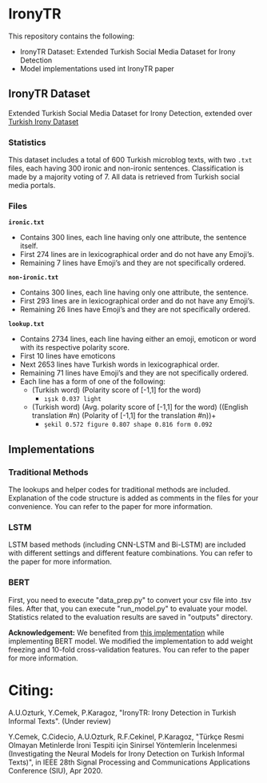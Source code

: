 # IronyTR

This repository contains the following:

* IronyTR Dataset: Extended Turkish Social Media Dataset for Irony Detection
* Model implementations used int IronyTR paper

## IronyTR Dataset
Extended Turkish Social Media Dataset for Irony Detection, extended over [Turkish Irony Dataset](https://github.com/teghub/Turkish-Irony-Dataset)

### Statistics
This dataset includes a total of 600 Turkish microblog texts, with two `.txt` files, each having 300 ironic and non-ironic sentences. Classification is made by a majority voting of 7. All data is retrieved from Turkish social media portals. 

### Files
**`ironic.txt`**
* Contains 300 lines, each line having only one attribute, the sentence itself.
* First 274 lines are in lexicographical order and do not have any Emoji’s.
* Remaining 7 lines have Emoji’s and they are not specifically ordered.

**`non-ironic.txt`**
* Contains 300 lines, each line having only one attribute, the sentence.
* First 293 lines are in lexicographical order and do not have any Emoji’s.
* Remaining 26 lines have Emoji’s and they are not specifically ordered.

**`lookup.txt`**
* Contains 2734 lines, each line having either an emoji, emoticon or word with its respective polarity score.
* First 10 lines have emoticons
* Next 2653 lines have Turkish words in lexicographical order.
* Remaining 71 lines have Emoji’s and they are not specifically ordered.
* Each line has a form of one of the following:
     * (Turkish word) (Polarity score of [-1,1] for the word)
          * `ışık 0.037 light`
     * (Turkish word) (Avg. polarity score of [-1,1] for the word) ((English translation #n) (Polarity of [-1,1] for the translation #n))+
          * `şekil 0.572 figure 0.807 shape 0.816 form 0.092`

## Implementations

### Traditional Methods
The lookups and helper codes for traditional methods are included. Explanation of the code structure is added as comments in the files for your convenience. You can refer to the paper for more information.

### LSTM
LSTM based methods (including CNN-LSTM and Bi-LSTM) are included with different settings and different feature combinations. You can refer to the paper for more information.

### BERT
First, you need to execute "data_prep.py" to convert your csv file into .tsv files. After that, you can execute "run_model.py" to evaluate your model. Statistics related to the evaluation results are saved in "outputs" directory. 

**Acknowledgement:** We benefited from [this implementation](https://github.com/ThilinaRajapakse/pytorch-transformers-classification) while implementing BERT model. We modified the implementation to add weight freezing and 10-fold cross-validation features. You can refer to the paper for more information.

# Citing: 

A.U.Ozturk, Y.Cemek, P.Karagoz, "IronyTR: Irony Detection in Turkish Informal Texts". (Under review)

Y.Cemek, C.Cidecio, A.U.Ozturk, R.F.Cekinel, P.Karagoz, "Türkçe Resmi Olmayan Metinlerde İroni Tespiti için Sinirsel Yöntemlerin İncelenmesi (Investigating the Neural Models for Irony Detection on Turkish Informal Texts)",  in IEEE 28th Signal Processing and Communications Applications Conference (SIU), Apr 2020.
